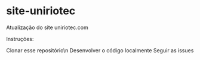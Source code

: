 site-uniriotec
==============
Atualização do site uniriotec.com

Instruções:

Clonar esse repositório\n
Desenvolver o código localmente
Seguir as issues
